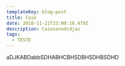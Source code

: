 ```yaml
---
templateKey: blog-post
title: Caio
date: 2018-11-21T23:00:18.479Z
description: Caiosonndcdjas
tags:
  - TESTE
---
```

aDJKABDabbSDHABHCBHSDBHSDHBSDHD
